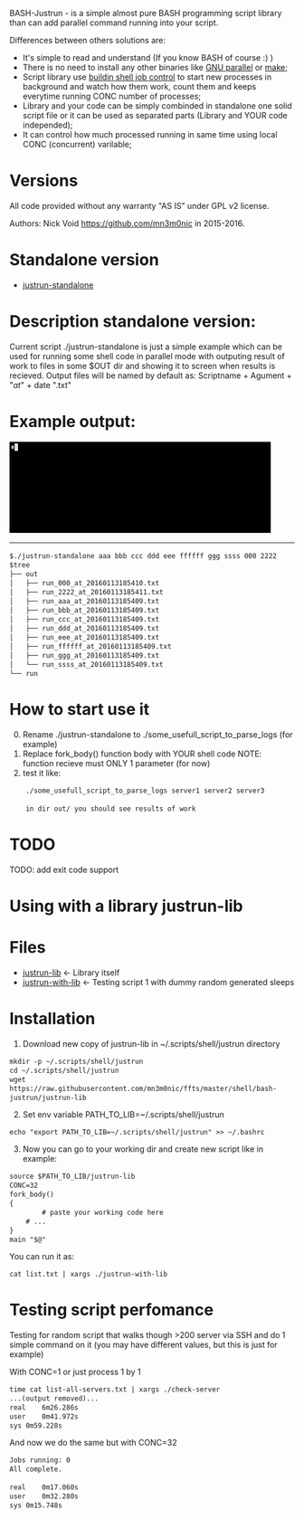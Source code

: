 BASH-Justrun - is a simple almost pure BASH programming script library than can 
add parallel command running into your script.

Differences between others solutions are:

  * It's simple to read and understand (If you know BASH of course :) )
  * There is no need to install any other binaries like [GNU parallel](http://www.gnu.org/software/parallel/) or [make](https://www.gnu.org/software/make/);
  * Script library use [buildin shell job control](http://www.tldp.org/LDP/abs/html/x9644.html) to start new processes in background and watch how them work, count them and keeps everytime running CONC number of processes;
  * Library and your code can be simply combinded in standalone one solid script file or it can be used as separated parts (Library and YOUR code independed);
  * It can control how much processed running in same time using local CONC (concurrent) varilable; 


Versions
========
All code provided without any warranty "AS IS" under GPL v2 license.

Authors: Nick Void https://github.com/mn3m0nic in 2015-2016.


Standalone version
==================

  * [justrun-standalone](https://github.com/mn3m0nic/ffts/blob/master/shell/bash-justrun/examples/example2-justrun-standalone.sh)

Description standalone version:
============
Current script ./justrun-standalone is just a simple example which can be used for running some shell code in parallel mode
with outputing result of work to files in some $OUT dir and showing it to screen when results is recieved. Output files will be named by default as: Scriptname + Agument + "_at_" + date ".txt"

Example output:
==============

![Testing](https://raw.githubusercontent.com/mn3m0nic/ffts/master/shell/bash-justrun/docs/example-with-random-sleep.gif)
***

```
$./justrun-standalone aaa bbb ccc ddd eee ffffff ggg ssss 000 2222
$tree
├── out
│   ├── run_000_at_20160113185410.txt
│   ├── run_2222_at_20160113185411.txt
│   ├── run_aaa_at_20160113185409.txt
│   ├── run_bbb_at_20160113185409.txt
│   ├── run_ccc_at_20160113185409.txt
│   ├── run_ddd_at_20160113185409.txt
│   ├── run_eee_at_20160113185409.txt
│   ├── run_ffffff_at_20160113185409.txt
│   ├── run_ggg_at_20160113185409.txt
│   └── run_ssss_at_20160113185409.txt
└── run
```

How to start use it
===================
 0. Rename ./justrun-standalone to ./some_usefull_script_to_parse_logs (for example)
 1. Replace fork_body() function body with YOUR shell code
    NOTE: function recieve must ONLY 1 parameter (for now)
 2. test it like:

```
    ./some_usefull_script_to_parse_logs server1 server2 server3

    in dir out/ you should see results of work 
```

TODO
====
TODO: add exit code support


Using with a library justrun-lib
================================

Files
=====

  * [justrun-lib](https://github.com/mn3m0nic/ffts/blob/master/shell/bash-justrun/justrun-lib) <- Library itself
  * [justrun-with-lib](https://github.com/mn3m0nic/ffts/blob/master/shell/bash-justrun/examples/example1-justrun-with-random-sleep.sh) <- Testing script 1 with dummy random generated sleeps

Installation
============

 1. Download new copy of justrun-lib in ~/.scripts/shell/justrun directory

```
mkdir -p ~/.scripts/shell/justrun
cd ~/.scripts/shell/justrun
wget https://raw.githubusercontent.com/mn3m0nic/ffts/master/shell/bash-justrun/justrun-lib
```

 2. Set env variable PATH_TO_LIB=~/.scripts/shell/justrun

```
echo "export PATH_TO_LIB=~/.scripts/shell/justrun" >> ~/.bashrc
```

 3. Now you can go to your working dir and create new script like in example:

```
source $PATH_TO_LIB/justrun-lib
CONC=32
fork_body()
{
        # paste your working code here 
	# ...
}
main "$@"
```
You can run it as:

```
cat list.txt | xargs ./justrun-with-lib
```

Testing script perfomance
=========================

Testing for random script that walks though >200 server via SSH and do 1 simple command on it
(you may have different values, but this is just for example)

With CONC=1 or just process 1 by 1

```
time cat list-all-servers.txt | xargs ./check-server 
...(output removed)...
real	6m26.286s
user	0m41.972s
sys	0m59.228s
```

And now we do the same but with CONC=32

```
Jobs running: 0
All complete.

real	0m17.060s
user	0m32.280s
sys	0m15.748s
```
